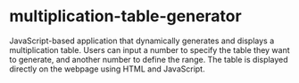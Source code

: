 # multiplication-table-generator
JavaScript-based application that dynamically generates and displays a multiplication table. Users can input a number to specify the table they want to generate, and another number to define the range. The table is displayed directly on the webpage using HTML and JavaScript.
